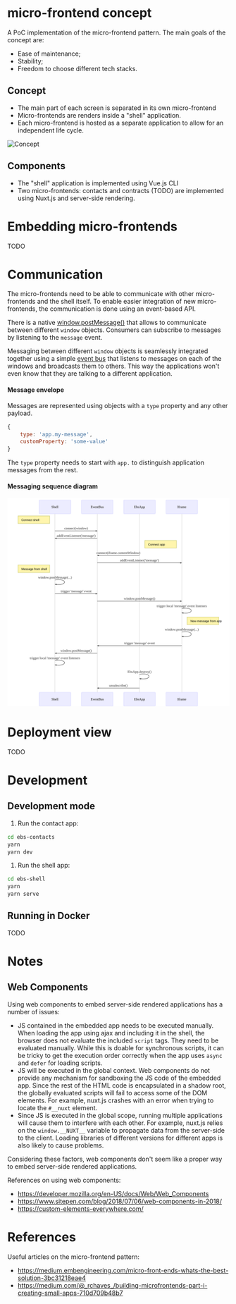# micro-frontend concept

A PoC implementation of the micro-frontend pattern. The main goals of the concept are:
- Ease of maintenance;
- Stability;
- Freedom to choose different tech stacks.

## Concept

- The main part of each screen is separated in its own micro-frontend
- Micro-frontends are renders inside a "shell" application.
- Each micro-frontend is hosted as a separate application to allow for an independent life cycle.


![Concept](docs/concept.mmd.svg)

## Components

- The "shell" application is implemented using Vue.js CLI
- Two micro-frontends: contacts and contracts (TODO) are implemented using Nuxt.js and server-side rendering.

# Embedding micro-frontends

TODO

# Communication

The micro-frontends need to be able to communicate with other micro-frontends and the shell itself. To enable easier
integration of new micro-frontends, the communication is done using an event-based API.

There is a native [window.postMessage()](https://developer.mozilla.org/en-US/docs/Web/API/Window/postMessage) that allows to 
communicate between different `window` objects. Consumers can subscribe to messages by listening to the `message` event. 

Messaging between different `window` objects is seamlessly integrated
together using a simple [event bus](ebs-shell/src/micro-frontends/EventBus.js) that listens to messages on each of the windows
and broadcasts them to others. This way the applications won't even know that they are talking to a different application.

#### Message envelope

Messages are represented using objects with a `type` property and any other payload.

```js
{
    type: 'app.my-message',
    customProperty: 'some-value'
}
```

The `type` property needs to start with `app.` to distinguish application messages from the rest.

#### Messaging sequence diagram

![Messaging](docs/messaging.mmd.svg)

# Deployment view

TODO

# Development

## Development mode

1. Run the contact app:

```bash
cd ebs-contacts
yarn
yarn dev
```

1. Run the shell app:

```bash
cd ebs-shell
yarn
yarn serve
```

## Running in Docker 

TODO

# Notes

## Web Components

Using web components to embed server-side rendered applications has a number of issues:
- JS contained in the embedded app needs to be executed manually. When loading the app using ajax and including it
in the shell, the browser does not evaluate the included `script` tags. They need to be evaluated manually. While this is 
doable for synchronous scripts, it can be tricky to get the execution order correctly when the app uses `async` and `defer`
for loading scripts.
- JS will be executed in the global context. Web components do not provide any mechanism for sandboxing the JS code of the 
embedded app. Since the rest of the HTML code is encapsulated in a shadow root, the globally evaluated scripts will fail to 
access some of the DOM elements. For example, nuxt.js crashes with an error when trying to locate the `#__nuxt` element. 
- Since JS is executed in the global scope, running multiple applications will cause them to interfere with each other. For example, 
nuxt.js relies on the `window.__NUXT__` variable to propagate data from the server-side to the client. Loading libraries of 
different versions for different apps is also likely to cause problems.

Considering these factors, web components don't seem like a proper way to embed server-side rendered applications.

References on using web components:
- https://developer.mozilla.org/en-US/docs/Web/Web_Components
- https://www.sitepen.com/blog/2018/07/06/web-components-in-2018/
- https://custom-elements-everywhere.com/

# References

Useful articles on the micro-frontend pattern:
- https://medium.embengineering.com/micro-front-ends-whats-the-best-solution-3bc31218eae4
- https://medium.com/@_rchaves_/building-microfrontends-part-i-creating-small-apps-710d709b48b7